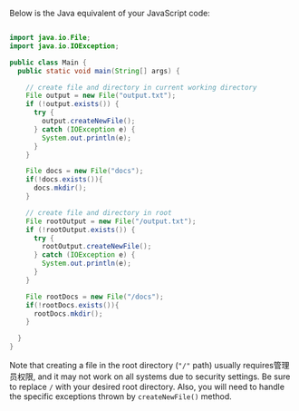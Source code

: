 Below is the Java equivalent of your JavaScript code:

```java

import java.io.File;
import java.io.IOException;

public class Main {
  public static void main(String[] args) {

    // create file and directory in current working directory
    File output = new File("output.txt");
    if (!output.exists()) {
      try {
        output.createNewFile();
      } catch (IOException e) {
        System.out.println(e);
      }
    }

    File docs = new File("docs");
    if(!docs.exists()){
      docs.mkdir();
    }

    // create file and directory in root
    File rootOutput = new File("/output.txt");
    if (!rootOutput.exists()) {
      try {
        rootOutput.createNewFile();
      } catch (IOException e) {
        System.out.println(e);
      }
    }

    File rootDocs = new File("/docs");
    if(!rootDocs.exists()){
      rootDocs.mkdir();
    }

  }
}
```
Note that creating a file in the root directory (`"/"` path) usually requires管理员权限, and it may not work on all systems due to security settings. Be sure to replace `/` with your desired root directory.
Also, you will need to handle the specific exceptions thrown by `createNewFile()` method.
